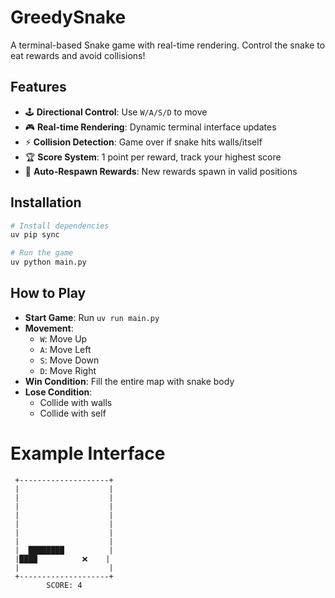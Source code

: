 # GreedySnake

A terminal-based Snake game with real-time rendering. Control the snake to eat rewards and avoid collisions!

## Features
- 🕹️ ​**​Directional Control​**​: Use `W/A/S/D` to move
- 🎮 ​**​Real-time Rendering​**​: Dynamic terminal interface updates
- ⚡ ​**​Collision Detection​**​: Game over if snake hits walls/itself
- 🏆 ​**​Score System​**​: 1 point per reward, track your highest score
- 🎯 ​**​Auto-Respawn Rewards​**​: New rewards spawn in valid positions

## Installation
```bash
# Install dependencies
uv pip sync

# Run the game
uv python main.py
```

## How to Play
- **​​Start Game​​**: Run `uv run main.py`
- **​​Movement​​**: 
    - `W`: Move Up
    - `A`: Move Left
    - `S`: Move Down
    - `D`: Move Right
- **Win Condition​​**: Fill the entire map with snake body
- **​​Lose Condition​​**:
    - Collide with walls
    - Collide with self

# Example Interface
```text
 +--------------------+
 |                    |
 |                    |
 |                    |
 |                    |
 |                    |
 |                    |
 |                    |
 |  ████████          |
 |████          ❌    |
 |                    |
 +--------------------+
        SCORE: 4
```